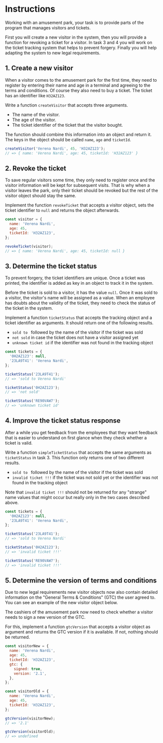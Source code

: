 # Instructions

Working with an amusement park, your task is to provide parts of the program that manages visitors and tickets.

First you will create a new visitor in the system, then you will provide a function for revoking a ticket for a visitor. In task 3 and 4 you will work on the ticket tracking system that helps to prevent forgery. Finally you will help adapting the system to new legal requirements.

## 1. Create a new visitor

When a visitor comes to the amusement park for the first time, they need to register by entering their name and age in a terminal and agreeing to the terms and conditions.
Of course they also need to buy a ticket.
The ticket has an identifier like `H32AZ123`.

Write a function `createVisitor` that accepts three arguments.

- The name of the visitor.
- The age of the visitor.
- The ticket identifier of the ticket that the visitor bought.

The function should combine this information into an object and return it. The keys in the object should be called `name`, `age` and `ticketId`.

```javascript
createVisitor('Verena Nardi', 45, 'H32AZ123');
// => { name: 'Verena Nardi', age: 45, ticketId: 'H32AZ123' }
```

## 2. Revoke the ticket

To save regular visitors some time, they only need to register once and the visitor information will be kept for subsequent visits.
That is why when a visitor leaves the park, only their ticket should be revoked but the rest of the visitor object should stay the same.

Implement the function `revokeTicket` that accepts a visitor object, sets the ticket identifier to `null` and returns the object afterwards.

```javascript
const visitor = {
  name: 'Verena Nardi',
  age: 45,
  ticketId: 'H32AZ123',
};

revokeTicket(visitor);
// => { name: 'Verena Nardi', age: 45, ticketId: null }
```

## 3. Determine the ticket status

To prevent forgery, the ticket identifiers are unique.
Once a ticket was printed, the identifier is added as key in an object to track it in the system.

Before the ticket is sold to a visitor, it has the value `null`.
Once it was sold to a visitor, the visitor's name will be assigned as a value.
When an employee has doubts about the validity of the ticket, they need to check the status of the ticket in the system.

Implement a function `ticketStatus` that accepts the tracking object and a ticket identifier as arguments.
It should return one of the following results.

- `sold to ` followed by the name of the visitor if the ticket was sold
- `not sold` in case the ticket does not have a visitor assigned yet
- `unknown ticket id` if the identifier was not found in the tracking object

```javascript
const tickets = {
  '0H2AZ123': null,
  '23LA9T41': 'Verena Nardi',
};

ticketStatus('23LA9T41');
// => 'sold to Verena Nardi'

ticketStatus('0H2AZ123');
// => 'not sold'

ticketStatus('RE90VAW7');
// => 'unknown ticket id'
```

## 4. Improve the ticket status response

After a while you get feedback from the employees that they want feedback that is easier to understand on first glance when they check whether a ticket is valid.

Write a function `simpleTicketStatus` that accepts the same arguments as `ticketStatus` in task 3. This function only returns one of two different results.

- `sold to ` followed by the name of the visitor if the ticket was sold
- `invalid ticket !!!` if the ticket was not sold yet or the identifier was not found in the tracking object

Note that `invalid ticket !!!` should not be returned for any "strange" name values that might occur but really only in the two cases described above.

```javascript
const tickets = {
  '0H2AZ123': null,
  '23LA9T41': 'Verena Nardi',
};

ticketStatus('23LA9T41');
// => 'sold to Verena Nardi'

ticketStatus('0H2AZ123');
// => 'invalid ticket !!!'

ticketStatus('RE90VAW7');
// => 'invalid ticket !!!'
```

## 5. Determine the version of terms and conditions

Due to new legal requirements new visitor objects now also contain detailed information on the "General Terms & Conditions" (GTC) the user agreed to. You can see an example of the new visitor object below.

The cashiers of the amusement park now need to check whether a visitor needs to sign a new version of the GTC.

For this, implement a function `gtcVersion` that accepts a visitor object as argument and returns the GTC version if it is available. If not, nothing should be returned.

```javascript
const visitorNew = {
  name: 'Verena Nardi',
  age: 45,
  ticketId: 'H32AZ123',
  gtc: {
    signed: true,
    version: '2.1',
  },
};

const visitorOld = {
  name: 'Verena Nardi',
  age: 45,
  ticketId: 'H32AZ123',
};

gtcVersion(visitorNew);
// => '2.1'

gtcVersion(visitorOld);
// => undefined
```
